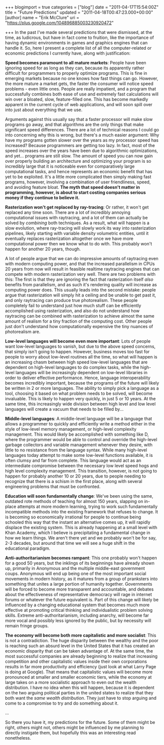 +++
blogimport = true
categories = ["blog"]
date = "2011-04-17T15:54:00Z"
title = "Future Predictions"
updated = "2011-04-18T00:47:23.000+00:00"
[author]
name = "Erik McClure"
uri = "https://plus.google.com/104896885003230920472"

+++
In the past I've made several predictions that were dismissed, at the time, as ludicrous, but have in fact come to fruition, like the importance of having dynamic environments in games and graphics engines that can handle it. So, here I present a complete list of all the computer-related or economic predictions I currently have, along with justification:

**Speed becomes paramount to all mature markets**: People have been ignoring speed for as long as they can, because its apparently rather difficult for programmers to properly optimize programs. This is fine in emerging markets because no one knows how fast things can go. However, the more mature a market gets, the faster the consumer will notice speed problems - even little ones. People are really impatient, and a program that successfully combines both ease of use and extremely fast calculations will win over a bloated, slow, feature-filled one. This has become markedly apparent in the current cycle of web applications, and will soon spill over into just about everything that we use.

Arguments against this usually say that a faster processor will make slow programs go away, and that algorithms are the only things that make significant speed differences. There are a lot of technical reasons I could go into concerning why this is wrong, but there's a much easier argument: Why have my programs gotten slower over the years as my processor speed has increased? Because programmers are getting too lazy. In fact, most of the speed increases over the years have been due to algorithmic optimizations, and yet... programs are still slow. The amount of speed you can now gain over properly building an architecture and optimizing your program is so incredibly large that it is noticeable even for comparatively large computational tasks, and hence represents an economic benefit that has yet to be exploited. It's a little more complicated then simply making fast programs, however, involving a combination of user friendliness, speed, and avoiding feature bloat. **The myth that speed doesn't matter in programming, however, is about to start costing companies serious money if they continue to believe it.**

**Rasterization won't get replaced by ray-tracing**: Or rather, it won't get replaced any time soon. There are a lot of incredibly annoying computational issues with raytracing, and a lot of them can actually be solved by *combining* both techniques. As a result, what will happen is a slow evolution, where ray-tracing will slowly work its way into rasterization pipelines, likely starting with variable density volumetric entities, until it eventually replaces rasterization altogether once we have more computational power then we know what to do with. This probably won't happen for another 20 years, though.

A lot of people argue that we can do impressive amounts of raytracing even with modern computing power, and that the increased parallelism in CPUs 20 years from now will result in feasible realtime raytracing engines that can compete with modern rasterization very well. There are two problems with this: The first is that they are ignoring the fact that rasterization itself *also* benefits from parallelism, and as such it's rendering quality will increase as computing power does. This usually leads into the second mistake: people argue that rasterization will simply hit a ceiling and be unable to get past it, and only raytracing can produce true photorealism. These people completely fail to understand just how much stuff can be efficiently accomplished using rasterization, and also do not understand how raytracing can be combined with rasterization to achieve almost the same amount of realism for a tiny fraction of the computing cost. Other people just don't understand how computationally expensive the tiny nuances of photorealism are.

**Low-level languages will become even more important**: Lots of people want low-level languages to vanish, but due to the above speed concerns, that simply isn't going to happen. However, business moves too fast for people to worry about low-level routines all the time, so what will happen is an increasing chasm between high speed low-level languages that are dependent on high-level languages to do complex tasks, while the high-level languages will be increasingly dependent on low-level libraries in order to deliver effective performance. Hence, language interoperability becomes incredibly important, because the programs of the future will likely be written in 2 or more languages. The ability to simply pick a language as a tool, choosing it based on what problem needs to be solved, will become invaluable. This is likely to happen very quickly, in just 5 or 10 years. At the same time, this increasingly wide division between high level and low level languages will create a vacuum that needs to be filled by...

**Middle-level languages**: A middle-level language will be a language that allows a programmer to quickly and efficiently write a method either in the style of low-level memory management, or high-level complexity management. This would likely be accomplished with something like D, where the programmer would be able to control and override the high-level garbage collectors and variable management whenever they desire, with little to no resistance from the language syntax. While many high-level languages today attempt to make some low-level functions available, it is often clumsy and far from complete. This language would act as an intermediate compromise between the necessary low level speed hogs and high level complexity management. This transition, however, is not going to happen for probably another 10 or 20 years, due to people needing to recognize that there is a schism in the first place, along with several engineering problems that must be confronted.

**Education will soon fundamentally change**: We've been using the same, outdated rote methods of teaching for almost 150 years, slapping on in-place attempts at more modern learning, trying to work such fundamentally incompatible methods into the existing framework that refuses to change. It is becoming so economically irrational for people to continue being schooled this way that the instant an alternative comes up, it will rapidly displace the existing system. This is already happening at a small level with Khan Academy, which I believe is precipitating a fundamental change in how we learn things. We aren't there yet and we probably won't be for say, 2-3 decades, but around that time we will see a huge shift in the educational paradigm.

**Anti-authoritarianism becomes rampant**: This one probably won't happen for a good 50 years, but the inklings of its beginnings have already shown up, primarily in Anonymous and the multiple middle-east government coups. Anonymous will end up being one of the most important social movements in modern history, as it matures from a group of pranksters into something that unites a large portion of humanity together. Governments will be forced to become more transparent and accountable, and debates about the effectiveness of representative democracy will rage in internet forums or whatever the future equivalent is. Part of this change will likely be influenced by a changing educational system that becomes much more effective at promoting critical thinking and individualistic problem solving skills. Extreme anti-authoritarianism, including anarchy, will become far more vocal and possibly less ignored by the  public, but by necessity will remain fringe groups.

**The economy will become both more capitalistic and more socialist**: This is not a contradiction. The huge disparity between the wealthy and the poor is reaching such an absurd level in the United States that it has created an economic disparity that can be taken advantage of. At the same time, the most successful companies are already beginning to realize that increasing competition and other capitalistic values inside their own corporations results in far more productivity and efficiency (just look at what Larry Page is doing at Google). That means that capitalistic values will become more pronounced at smaller and smaller economic tiers, while the economy at large takes on a more socialistic approach to even out the wealth distribution. I have no idea when this will happen, because it is dependent on the two arguing political parties in the united states to realize that they both want the *same wealth distribution*. They just have to stop arguing and come to a compromise to try and do something about it.

...

So there you have it, my predictions for the future. Some of them might be right, others might not, others might be influenced by me planning to directly instigate them, but hopefully this was an interesting read nonetheless.
